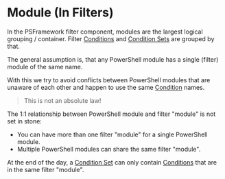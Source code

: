 ﻿---
sidebar_position: 5
---

# Module (In Filters)

In the PSFramework filter component, modules are the largest logical grouping / container.
Filter [Conditions](condition.md) and [Condition Sets](condition-set.md) are grouped by that.

The general assumption is, that any PowerShell module has a single (filter) module of the same name.

With this we try to avoid conflicts between PowerShell modules that are unaware of each other and happen to use the same [Condition](condition.md) names.

> This is not an absolute law!

The 1:1 relationship between PowerShell module and filter "module" is not set in stone:

+ You can have more than one filter "module" for a single PowerShell module.
+ Multiple PowerShell modules can share the same filter "module".

At the end of the day, a [Condition Set](condition-set.md) can only contain [Conditions](condition.md) that are in the same filter "module".
